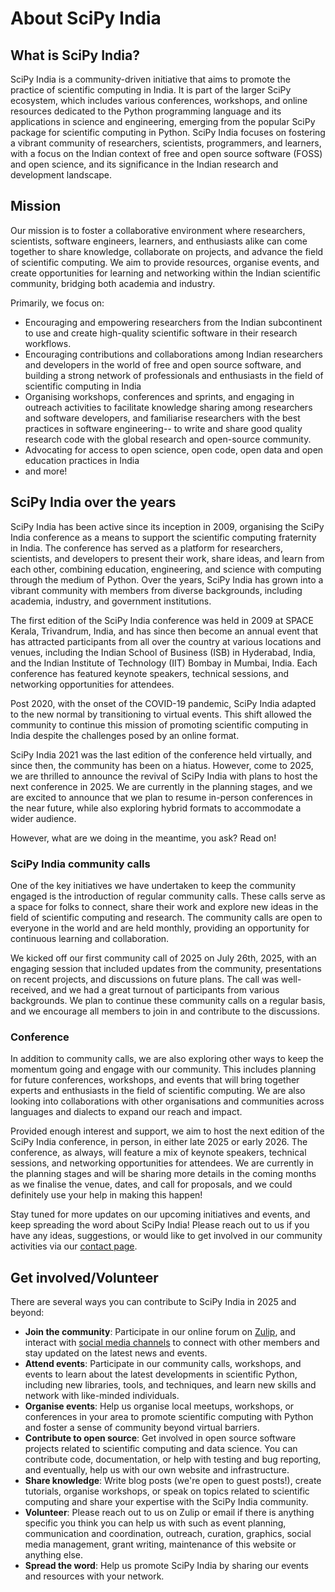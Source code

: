 # About SciPy India

## What is SciPy India?

SciPy India is a community-driven initiative that aims to promote the practice of scientific computing in India. It is part of the larger SciPy ecosystem, which includes various conferences, workshops, and online resources dedicated to the Python programming language and its applications in science and engineering, emerging from the popular SciPy package for scientific computing in Python. SciPy India focuses on fostering a vibrant community of researchers, scientists, programmers, and learners, with a focus on the Indian context of free and open source software (FOSS) and open science, and its significance in the Indian research and development landscape.

## Mission

Our mission is to foster a collaborative environment where researchers, scientists, software engineers, learners, and enthusiasts alike can come together to share knowledge, collaborate on projects, and advance the field of scientific computing. We aim to provide resources, organise events, and create opportunities for learning and networking within the Indian scientific community, bridging both academia and industry.

Primarily, we focus on:

- Encouraging and empowering researchers from the Indian subcontinent to use and create high-quality scientific software in their research workflows.
- Encouraging contributions and collaborations among Indian researchers and developers in the world of free and open source software, and building a strong network of professionals and enthusiasts in the field of scientific computing in India
- Organising workshops, conferences and sprints, and engaging in outreach activities to facilitate knowledge sharing among researchers and software developers, and familiarise researchers with the best practices in software engineering-- to write and share good quality research code with the global research and open-source community.
- Advocating for access to open science, open code, open data and open education practices in India
- and more!

## SciPy India over the years

SciPy India has been active since its inception in 2009, organising the SciPy India conference as a means to support the scientific computing fraternity in India. The conference has served as a platform for researchers, scientists, and developers to present their work, share ideas, and learn from each other, combining education, engineering, and science with computing through the medium of Python. Over the years, SciPy India has grown into a vibrant community with members from diverse backgrounds, including academia, industry, and government institutions.

The first edition of the SciPy India conference was held in 2009 at SPACE Kerala, Trivandrum, India, and has since then become an annual event that has attracted participants from all over the country at various locations and venues, including the Indian School of Business (ISB) in Hyderabad, India, and the Indian Institute of Technology (IIT) Bombay in Mumbai, India. Each conference has featured keynote speakers, technical sessions, and networking opportunities for attendees.

Post 2020, with the onset of the COVID-19 pandemic, SciPy India adapted to the new normal by transitioning to virtual events. This shift allowed the community to continue this mission of promoting scientific computing in India despite the challenges posed by an online format.

SciPy India 2021 was the last edition of the conference held virtually, and since then, the community has been on a hiatus. However, come to 2025, we are thrilled to announce the revival of SciPy India with plans to host the next conference in 2025. We are currently in the planning stages, and we are excited to announce that we plan to resume in-person conferences in the near future, while also exploring hybrid formats to accommodate a wider audience.

However, what are we doing in the meantime, you ask? Read on!

### SciPy India community calls

<!-- link to other blog post about first community call with more details) -->

One of the key initiatives we have undertaken to keep the community engaged is the introduction of regular community calls. These calls serve as a space for folks to connect, share their work and explore new ideas in the field of scientific computing and research. The community calls are open to everyone in the world and are held monthly, providing an opportunity for continuous learning and collaboration.

We kicked off our first community call of 2025 on July 26th, 2025, with an engaging session that included updates from the community, presentations on recent projects, and discussions on future plans. The call was well-received, and we had a great turnout of participants from various backgrounds. We plan to continue these community calls on a regular basis, and we encourage all members to join in and contribute to the discussions.

<!-- [Please click here to read more about our first community call](https://scipy-india.github.io/blog/events/community-call-july-2025.html/) -->

### Conference

In addition to community calls, we are also exploring other ways to keep the momentum going and engage with our community. This includes planning for future conferences, workshops, and events that will bring together experts and enthusiasts in the field of scientific computing. We are also looking into collaborations with other organisations and communities across languages and dialects to expand our reach and impact.

Provided enough interest and support, we aim to host the next edition of the SciPy India conference, in person, in either late 2025 or early 2026. The conference, as always, will feature a mix of keynote speakers, technical sessions, and networking opportunities for attendees. We are currently in the planning stages and will be sharing more details in the coming months as we finalise the venue, dates, and call for proposals, and we could definitely use your help in making this happen!

Stay tuned for more updates on our upcoming initiatives and events, and keep spreading the word about SciPy India! Please reach out to us if you have any ideas, suggestions, or would like to get involved in our community activities via our [contact page](https://scipy-india.github.io/contact.html/).

<!-- link to contact page here, should be at https://scipy-india.github.io/contact.html/ -->

## Get involved/Volunteer

There are several ways you can contribute to SciPy India in 2025 and beyond:

- **Join the community**: Participate in our online forum on [Zulip](https://scipyindia.zulipchat.com/join/4mesdxfbbpl4titgtdzx4iwv/), and interact with [social media channels](https://scipy-india.github.io#contact) to connect with other members and stay updated on the latest news and events.
- **Attend events**: Participate in our community calls, workshops, and events to learn about the latest developments in scientific Python, including new libraries, tools, and techniques, and learn new skills and network with like-minded individuals.
- **Organise events**: Help us organise local meetups, workshops, or conferences in your area to promote scientific computing with Python and foster a sense of community beyond virtual barriers.
- **Contribute to open source**: Get involved in open source software projects related to scientific computing and data science. You can contribute code, documentation, or help with testing and bug reporting, and eventually, help us with our own website and infrastructure.
- **Share knowledge**: Write blog posts (we're open to guest posts!), create tutorials, organise workshops, or speak on topics related to scientific computing and share your expertise with the SciPy India community.
- **Volunteer**: Please reach out to us on Zulip or email if there is anything specific you think you can help us with such as event planning, communication and coordination, outreach, curation, graphics, social media management, grant writing, maintenance of this website or anything else.
- **Spread the word**: Help us promote SciPy India by sharing our events and resources with your network.
<!-- - **Donate**: Support our initiatives financially to help us organise events and provide resources to the community. -->

